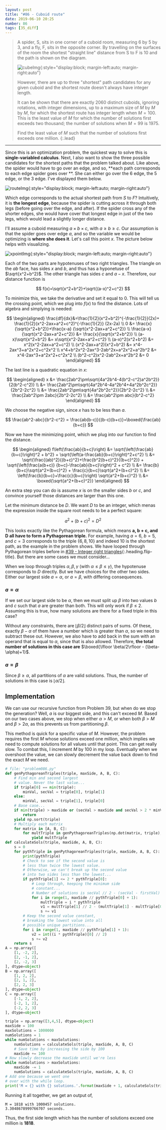 ```yaml
---
layout: post
title: "#86 - Cuboid route"
date: 2019-06-10 20:25
number: 86
tags: [35_diff]
---
```

> A spider, S, sits in one corner of a cuboid room, measuring 6 by 5 by 3, and a fly, F, sits in the opposite corner. By travelling on the surfaces of the room the shortest "straight line" distance from S to F is 10 and the path is shown on the diagram.
> 
> ![cubeImg](/assets/img/project_euler/p086.png){:style="display:block; margin-left:auto; margin-right:auto"}
> 
> However, there are up to three "shortest" path candidates for any given cuboid and the shortest route doesn't always have integer length.
>
> It can be shown that there are exactly 2060 distinct cuboids, ignoring rotations, with integer dimensions, up to a maximum size of $M$ by $M$ by $M$, for which the shortest route has integer length when $M=100$. This is the least value of $M$ for which the number of solutions first exceeds two thousand; the number of solutions when $M=99$ is 1975.
>
> Find the least value of $M$ such that the number of solutions first exceeds one million.
{:.lead}
* * *

Since this is an optimization problem, the quickest way to solve this is **single-variabled calculus**. Next, I also want to show the three possible candidates for the shortest paths that the problem talked about. Like above, the spider would have to go over an edge, and so, **each path corresponds to each edge spider goes over **. She can either go over the 6 edge, the 5 edge, or the 3 edge. I've displayed them below.

![routeImg](/assets/img/project_euler/p086-1.png){:style="display:block; margin-left:auto; margin-right:auto"}

Which edge corresponds to the actual shortest path from $S$ to $F$? Intuitively, it is **the longest edge**, because the spider is cutting across it through both legs (before going over the edge, and after). If the spider cross any of the shorter edges, she would have cover that longest edge in just of the two legs, which would lead a slightly longer distance.

I'll assume a cuboid measuring $a\times b\times c$, with $a\geq b\geq c$. Our assumption is that the spider goes over edge $a$, and so the variable we would be optimizing is **where she does it**. Let's call this point $x$. The picture below helps with visualizing.

![xpointImg](/assets/img/project_euler/p086-2.png){:style="display:block; margin-left:auto; margin-right:auto"}

Each of the two parts are hypotenuses of two right triangles. The triangle on the $ab$ face, has sides $x$ and $b$, and thus has a hyponetuse of $\sqrt{x^2+b^2}$. The other triangle has sides $c$ and $a-x$. Therefore, our distance function is 

$$
f(x)=\sqrt{x^2+b^2}+\sqrt{(a-x)^2+c^2}
$$

To minimize this, we take the derivative and set it equal to 0. This will tell us the crossing point, which we plug into $f(x)$ to find the distance. Lots of algebra and simplying is needed:

$$
\begin{aligned}
	\frac{df}{dx}&=\frac{1}{2}(x^2+b^2)^{-\frac{1}{2}}(2x)+
		\frac{1}{2}(x^2-2ax+a^2+c^2)^{-\frac{1}{2}}
		(2x-2a)
	\\
	0 &= \frac{x}{\sqrt{x^2+b^2}}+\frac{x-a}
		{\sqrt{x^2-2ax+a^2+c^2}}
	\\
	\frac{a-x}{\sqrt{x^2-2ax+a^2+c^2}} &=
		\frac{x}{\sqrt{x^2+b^2}}
	\\
	(a-x)\sqrt{x^2+b^2} &= x\sqrt{x^2-2ax+a^2+c^2}
	\\
	(a-x)^2(x^2+b^2) &= x^2(x^2-2ax+a^2+c^2)
	\\
	(x^2-2ax+a^2)(x^2+b^2) &= x^4-2ax^3+a^2x^2+c^2x^2
	\\
	x^4+b^2x^2-2ax^3-2ab^2x+a^2x^2+a^2b^2 &=
		x^4-2ax^3+a^2x^2+c^2x^2
	\\
	(b^2-c^2)x^2-2ab^2x+a^2b^2 &= 0
\end{aligned}
$$

The last line is a quadratic equation in $x$:

$$
\begin{aligned}
	x &= \frac{2ab^2\pm\sqrt{4a^2b^4-4(b^2-c^2)a^2b^2}}
		{2(b^2-c^2)}
	\\ &=
	\frac{2ab^2\pm\sqrt{4a^2b^4-4a^2b^4+4a^2b^2c^2}}
		{2b^2-2c^2}
	\\ &=
	\frac{2ab^2\pm\sqrt{4a^2b^2c^2}}{2b^2-2c^2}
	\\ &=
	\frac{2ab^2\pm 2abc}{2b^2-2c^2}
	\\ &=
	\frac{ab^2\pm abc}{b^2-c^2}
\end{aligned}
$$

We choose the negative sign, since $x$ has to be less than $a$.

$$
\frac{ab^2-abc}{b^2-c^2} = \frac{ab(b-c)}{(b-c)(b+c)}=\boxed{\frac{ab}{b+c}}
$$

Now we have the minimizing point, which we plug into our function to find the distance.

$$
\begin{aligned}
	f\left(\frac{ab}{b+c}\right) &=
		\sqrt{\left(\frac{ab}{b+c}\right)^2 + b^2} +
		\sqrt{\left(a-\frac{ab}{b+c}\right)^2+c^2}
	\\ &=
	\sqrt{\frac{(ab)^2}{(b+c)^2}+\frac{b^2(b+c)^2}{(b+c)^2}} +
		\sqrt{\left(\frac{a(b+c)}
		{b+c}-\frac{ab}{b+c}\right)^2 + c^2}
	\\ &=
	\frac{b}{b+c}\sqrt{a^2+(b+c)^2} +
		\frac{c}{b+c}\sqrt{a^2+(b+c)^2}
	\\ &=
	\left(\frac{b}{b+c}+\frac{c}{b+c}\right)
		\sqrt{a^2+(b+c)^2}
	\\ &=
	\boxed{\sqrt{a^2+(b+c)^2}}
\end{aligned}
$$

An extra step you can do is assume $x$ is on the smaller sides $b$ or $c$, and convince yourself those distances are larger than this one.

Let the minimum distance be $D$. We want $D$ to be an integer, which menas the expression inside the square root needs to be a perfect square:

$$
a^2+(b+c)^2=D^2
$$

This looks exactly like the Pythagorean formula, which means **$\mathbf{a}$, $\mathbf{b+c}$, and $\mathbf{D}$ all have to form a Pythagorean triple.** For example, having $a=6$, $b=5$, and $c=3$ corresponds to the triple $\{6,8,10\}$ and indeed 10 is the shortest path, as the example in the problem shows. We have looped through Pythagorean triples before in [#39 - Integer right triangles](/blog/project_euler/2016-05-17-039-Integer-right-triangles){:.heading.flip-title}. But there are some cases we must consider…

When we loop through triples $\alpha, \beta, \gamma$ (with $\alpha\leq\beta\leq\gamma$), the hypotenuse corresponds to $D$ directly. But we have choices for the other two sides. Either our largest side $a=\alpha$, or $a=\beta$, with differing consequences.
### $a=\alpha$
If we set our largest side to be $\alpha$, then we must split up $\beta$ into two values $b$ and $c$ such that $a$ are greater than both. This will only work if $\beta \leq 2$. Assuming this is true, how many solutions are there for a fixed triple in this case?

Without any constraints, there are $\lfloor \beta/2\rfloor$ distinct pairs of sums. Of these, exactly $\beta-\alpha$ of them have a number which is greater than $\alpha$, so we need to subtract these out. However, we also have to add back in the sum with an operand that is equal to $\alpha$, since that is also allowed. Therefore, **the total number of solutions in this case are** $\boxed{\lfloor \beta/2\rfloor - (\beta-\alpha)+1}$.
### $a=\beta$
Since $\beta\geq\alpha$, all partitions of $\alpha$ are valid solutions. Thus, the number of solutions in this case is $\lfloor \alpha/2\rfloor$.

## Implementation
We can use our recursive function from Problem 39, but when do we stop the generation? Well, $a$ is our biggest side, and this can't exceed $M$. Based on our two cases above, we stop when either $\alpha > M$, or when both $\beta >M$ and $\beta >2\alpha$, as this prevents us from partitioning $\beta$.

This method is quick for a specific value of $M$. However, the problem requires the first $M$ whose solutions exceed one million, which implies we need to compute solutions for all values until that point. This can get really slow. To combat this, I increment $M$ by 100 in my loop. Eventually when we overshoot the value, we can slowly decrement the value back down to find the exact $M$ we need.
```python
# file: "problem086.py"
def genPythagoreanTriples(triple, maxSide, A, B, C):
    # Find min and second largest
    # value. Never the last value...
    if triple[0] == min(triple):
        minVal, secVal = triple[0], triple[1]
    else:
        minVal, secVal = triple[1], triple[0]
    # Base case...
    if min(triple) > maxSide or (secVal > maxSide and secVal > 2 * minVal):
        return
    yield np.sort(triple)
    # Multiply each matrix
    for matrix in [A, B, C]:
        for multTriple in genPythagoreanTriples(np.dot(matrix, triple), maxSide, A, B, C):
            yield multTriple
def calculateSols(triple, maxSide, A, B, C):
    s = 0
    for pythTriple in genPythagoreanTriples(triple, maxSide, A, B, C):
        print(pythTriple)
        # Check to see if the second value is
        # less than twice the lowest value.
        # Otherwise, we can't break up the second value
        # into two sides less than the lowest...
        if pythTriple[1] <= 2 * pythTriple[0]:
            # Loop through, keeping the minimum side
            # constant...
            # Number of solutions is secVal // 2 - (secVal - firstVal) + 1
            for i in range(1, maxSide // pythTriple[0] + 1):
                multTriple = i * pythTriple
                v1 = multTriple[1] // 2 - (multTriple[1] - multTriple[0]) + 1
                s += v1
        # Keep the second value constant,
        # breaking the lowest value into all
        # possible unique partitions...
        for i in range(1, maxSide // pythTriple[1] + 1):
            v2 = int((i * pythTriple)[0] // 2)
            s += v2
    return s
A = np.array([
    [1, -2, 2],
    [2, -1, 2],
    [2, -2, 3]
], dtype=object)
B = np.array([
    [1, 2, 2],
    [2, 1, 2],
    [2, 2, 3]
], dtype=object)
C = np.array([
    [-1, 2, 2],
    [-2, 1, 2],
    [-2, 2, 3]
], dtype=object)

triple = np.array([3,4,5], dtype=object)
maxSide = 100
maxSolutions = 1000000
numSolutions = 1
while numSolutions < maxSolutions:
    numSolutions = calculateSols(triple, maxSide, A, B, C)
    # Save time by increasing the side by 100
    maxSide += 100
# Now slowly decrease the maxSide until we're less
while numSolutions > maxSolutions:
    maxSide -= 1
    numSolutions = calculateSols(triple, maxSide, A, B, C)
# Add one because we went one
# over with the while loop.
print('M = {} with {} solutions.'.format(maxSide + 1, calculateSols(triple, maxSide + 1, A, B, C)))
```
Running it all together, we get an output of,
```
M = 1818 with 1000457 solutions.
3.3048678999766707 seconds.
```
Thus, the first side length which has the number of solutions exceed one million is **1818**.


